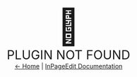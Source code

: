 <div style="text-align: center;">

<div style="font-size: 80px">
  💩
</div>

<div style="font-size: 28px;">
  PLUGIN NOT FOUND
</div>

<div>
  <a href="/">← Home</a> | <a href="https://ipe.js.org">InPageEdit Documentation</a>
</div>

</div>
